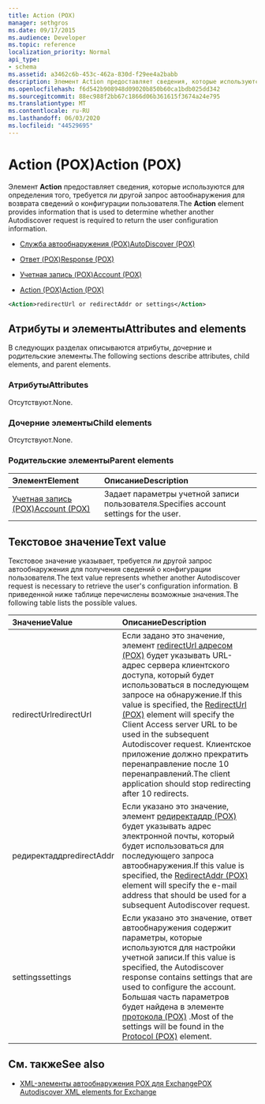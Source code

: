 ```yaml
---
title: Action (POX)
manager: sethgros
ms.date: 09/17/2015
ms.audience: Developer
ms.topic: reference
localization_priority: Normal
api_type:
- schema
ms.assetid: a3462c6b-453c-462a-830d-f29ee4a2babb
description: Элемент Action предоставляет сведения, которые используются для определения того, требуется ли другой запрос автообнаружения для возврата сведений о конфигурации пользователя.
ms.openlocfilehash: f6d542b908948d09020b850b60ca1bdb025dd342
ms.sourcegitcommit: 88ec988f2bb67c1866d06b361615f3674a24e795
ms.translationtype: MT
ms.contentlocale: ru-RU
ms.lasthandoff: 06/03/2020
ms.locfileid: "44529695"
---
```

# <a name="action-pox"></a><span data-ttu-id="46f5f-103">Action (POX)</span><span class="sxs-lookup"><span data-stu-id="46f5f-103">Action (POX)</span></span>

<span data-ttu-id="46f5f-104">Элемент **Action** предоставляет сведения, которые используются для определения того, требуется ли другой запрос автообнаружения для возврата сведений о конфигурации пользователя.</span><span class="sxs-lookup"><span data-stu-id="46f5f-104">The **Action** element provides information that is used to determine whether another Autodiscover request is required to return the user configuration information.</span></span> 
  
- [<span data-ttu-id="46f5f-105">Служба автообнаружения (POX)</span><span class="sxs-lookup"><span data-stu-id="46f5f-105">AutoDiscover (POX)</span></span>](autodiscover-pox.md)
  
- [<span data-ttu-id="46f5f-106">Ответ (POX)</span><span class="sxs-lookup"><span data-stu-id="46f5f-106">Response (POX)</span></span>](response-pox.md)
  
- [<span data-ttu-id="46f5f-107">Учетная запись (POX)</span><span class="sxs-lookup"><span data-stu-id="46f5f-107">Account (POX)</span></span>](account-pox.md)
  
- [<span data-ttu-id="46f5f-108">Action (POX)</span><span class="sxs-lookup"><span data-stu-id="46f5f-108">Action (POX)</span></span>](action-pox.md)
  
```xml
<Action>redirectUrl or redirectAddr or settings</Action>
```

## <a name="attributes-and-elements"></a><span data-ttu-id="46f5f-109">Атрибуты и элементы</span><span class="sxs-lookup"><span data-stu-id="46f5f-109">Attributes and elements</span></span>

<span data-ttu-id="46f5f-110">В следующих разделах описываются атрибуты, дочерние и родительские элементы.</span><span class="sxs-lookup"><span data-stu-id="46f5f-110">The following sections describe attributes, child elements, and parent elements.</span></span>
  
### <a name="attributes"></a><span data-ttu-id="46f5f-111">Атрибуты</span><span class="sxs-lookup"><span data-stu-id="46f5f-111">Attributes</span></span>

<span data-ttu-id="46f5f-112">Отсутствуют.</span><span class="sxs-lookup"><span data-stu-id="46f5f-112">None.</span></span>
  
### <a name="child-elements"></a><span data-ttu-id="46f5f-113">Дочерние элементы</span><span class="sxs-lookup"><span data-stu-id="46f5f-113">Child elements</span></span>

<span data-ttu-id="46f5f-114">Отсутствуют.</span><span class="sxs-lookup"><span data-stu-id="46f5f-114">None.</span></span>
  
### <a name="parent-elements"></a><span data-ttu-id="46f5f-115">Родительские элементы</span><span class="sxs-lookup"><span data-stu-id="46f5f-115">Parent elements</span></span>

|<span data-ttu-id="46f5f-116">**Элемент**</span><span class="sxs-lookup"><span data-stu-id="46f5f-116">**Element**</span></span>|<span data-ttu-id="46f5f-117">**Описание**</span><span class="sxs-lookup"><span data-stu-id="46f5f-117">**Description**</span></span>|
|:-----|:-----|
|[<span data-ttu-id="46f5f-118">Учетная запись (POX)</span><span class="sxs-lookup"><span data-stu-id="46f5f-118">Account (POX)</span></span>](account-pox.md) <br/> |<span data-ttu-id="46f5f-119">Задает параметры учетной записи пользователя.</span><span class="sxs-lookup"><span data-stu-id="46f5f-119">Specifies account settings for the user.</span></span>  <br/> |
   
## <a name="text-value"></a><span data-ttu-id="46f5f-120">Текстовое значение</span><span class="sxs-lookup"><span data-stu-id="46f5f-120">Text value</span></span>

<span data-ttu-id="46f5f-121">Текстовое значение указывает, требуется ли другой запрос автообнаружения для получения сведений о конфигурации пользователя.</span><span class="sxs-lookup"><span data-stu-id="46f5f-121">The text value represents whether another Autodiscover request is necessary to retrieve the user's configuration information.</span></span> <span data-ttu-id="46f5f-122">В приведенной ниже таблице перечислены возможные значения.</span><span class="sxs-lookup"><span data-stu-id="46f5f-122">The following table lists the possible values.</span></span>
  
|<span data-ttu-id="46f5f-123">**Значение**</span><span class="sxs-lookup"><span data-stu-id="46f5f-123">**Value**</span></span>|<span data-ttu-id="46f5f-124">**Описание**</span><span class="sxs-lookup"><span data-stu-id="46f5f-124">**Description**</span></span>|
|:-----|:-----|
|<span data-ttu-id="46f5f-125">redirectUrl</span><span class="sxs-lookup"><span data-stu-id="46f5f-125">redirectUrl</span></span>  <br/> |<span data-ttu-id="46f5f-126">Если задано это значение, элемент [redirectUrl адресом (POX)](redirecturl-pox.md) будет указывать URL-адрес сервера клиентского доступа, который будет использоваться в последующем запросе на обнаружение.</span><span class="sxs-lookup"><span data-stu-id="46f5f-126">If this value is specified, the [RedirectUrl (POX)](redirecturl-pox.md) element will specify the Client Access server URL to be used in the subsequent Autodiscover request.</span></span> <span data-ttu-id="46f5f-127">Клиентское приложение должно прекратить перенаправление после 10 перенаправлений.</span><span class="sxs-lookup"><span data-stu-id="46f5f-127">The client application should stop redirecting after 10 redirects.</span></span>  <br/> |
|<span data-ttu-id="46f5f-128">редиректаддр</span><span class="sxs-lookup"><span data-stu-id="46f5f-128">redirectAddr</span></span>  <br/> |<span data-ttu-id="46f5f-129">Если указано это значение, элемент [редиректаддр (POX)](redirectaddr-pox.md) будет указывать адрес электронной почты, который будет использоваться для последующего запроса автообнаружения.</span><span class="sxs-lookup"><span data-stu-id="46f5f-129">If this value is specified, the [RedirectAddr (POX)](redirectaddr-pox.md) element will specify the e-mail address that should be used for a subsequent Autodiscover request.</span></span>  <br/> |
|<span data-ttu-id="46f5f-130">settings</span><span class="sxs-lookup"><span data-stu-id="46f5f-130">settings</span></span>  <br/> |<span data-ttu-id="46f5f-131">Если указано это значение, ответ автообнаружения содержит параметры, которые используются для настройки учетной записи.</span><span class="sxs-lookup"><span data-stu-id="46f5f-131">If this value is specified, the Autodiscover response contains settings that are used to configure the account.</span></span> <span data-ttu-id="46f5f-132">Большая часть параметров будет найдена в элементе [протокола (POX)](protocol-pox.md) .</span><span class="sxs-lookup"><span data-stu-id="46f5f-132">Most of the settings will be found in the [Protocol (POX)](protocol-pox.md) element.</span></span>  <br/> |
   
## <a name="see-also"></a><span data-ttu-id="46f5f-133">См. также</span><span class="sxs-lookup"><span data-stu-id="46f5f-133">See also</span></span>

- [<span data-ttu-id="46f5f-134">XML-элементы автообнаружения POX для Exchange</span><span class="sxs-lookup"><span data-stu-id="46f5f-134">POX Autodiscover XML elements for Exchange</span></span>](pox-autodiscover-xml-elements-for-exchange.md)

